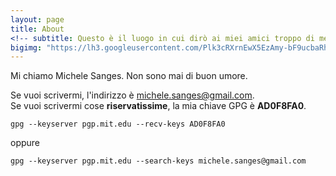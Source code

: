 ```yaml
---
layout: page
title: About
<!-- subtitle: Questo è il luogo in cui dirò ai miei amici troppo di me -->
bigimg: "https://lh3.googleusercontent.com/Plk3cRXrnEwX5EzAmy-bF9ucbaRhTThCBcIULIUzmP3FroVPVacmRstnzl8WB81UdBg8ZfFRjDs9dWnJklo2_tnAQcrs7CFRCXeGX9iWck21wsU9MVEX5Req1wiV_NoRMiHavPuHstaU8qZeG0rxHmVimapJMa_hqbLlD1Io1jWpxD_MpgbvNLw_YoemqnIk9Buq3WL4avDnzRjGWCXx70VOwkg588OCVzFx1yPZbUJSDjc6QvpjzyW7f7Szi0fpozVphIHgNxFROXyWhUDwisgnm0U3QyHehFYGPwYb_9-W6ooVPMf875C3mwMH78zoP0yoIF1WyfPBdFdOOarD8jIdPv-15e6L6IUJEg9UnsOb69eZXpOq0WNpxSYiZEeyX1MvxxAepoE0E0qRmz5HIUzox0qybnIHxva_iRIvt0THytRHRoJ6-vNDy3AVJnSeRChYrhh2j7UlFV-iQa1q4uygFraZ9qdeCaIz64gbOqL4lTUzQnZd8ANlu9Z2GZ9ANCVtMZhwGEa53yqqxWbETjP5KYT19SN730z_6LQ5SCm3vYMsntG1YXcs8jrCxlk5-71Kz1PgM_sS_J0Ys679PBIdZjItGb4=w901-h600-no"
---
```

Mi chiamo Michele Sanges. Non sono mai di buon umore.

Se vuoi scrivermi, l'indirizzo è <michele.sanges@gmail.com>.  
Se vuoi scrivermi cose **riservatissime**, la mia chiave GPG è **AD0F8FA0**.   

```gpg --keyserver pgp.mit.edu --recv-keys AD0F8FA0```  

oppure  

```gpg --keyserver pgp.mit.edu --search-keys michele.sanges@gmail.com```

